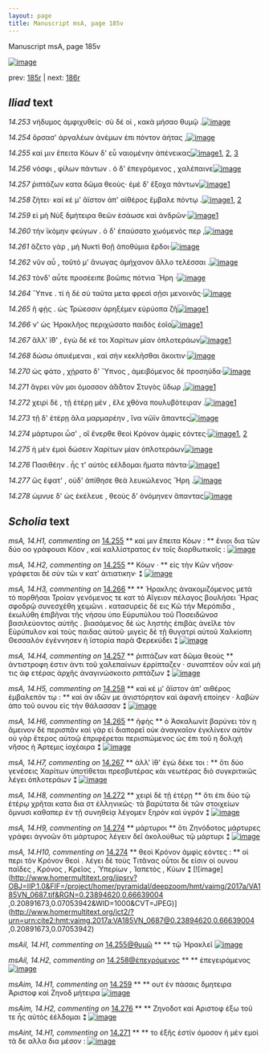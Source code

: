 ```yaml
---
layout: page
title: Manuscript msA, page 185v
---
```


Manuscript msA, page 185v

[![image](http://www.homermultitext.org/iipsrv?OBJ=IIP,1.0&FIF=/project/homer/pyramidal/deepzoom/hmt/vaimg/2017a/VA185VN_0687.tif&WID=100&CVT=JPEG)](http://www.homermultitext.org/ict2/?urn=urn:cite2:hmt:vaimg.2017a:VA185VN_0687)

prev:  [185r](../185r) | next:  [186r](../186r)

## *Iliad* text

*14.253* <a id="14.253"/> νήδυμος ἀμφιχυθείς· σὺ δέ οἱ , κακὰ μήσαο θυμῷ .[![image](http://www.homermultitext.org/iipsrv?OBJ=IIP,1.0&FIF=/project/homer/pyramidal/deepzoom/hmt/vaimg/2017a/VA185VN_0687.tif&RGN=0.49,0.2269,0.448,0.0301&WID=1000&CVT=JPEG)](http://www.homermultitext.org/ict2/?urn=urn:cite2:hmt:vaimg.2017a:VA185VN_0687@0.49,0.2269,0.448,0.0301)

*14.254* <a id="14.254"/> ὄρσασ' ἀργαλέων ἀνέμων ἐπι πόντον ἀήτας ,[![image](http://www.homermultitext.org/iipsrv?OBJ=IIP,1.0&FIF=/project/homer/pyramidal/deepzoom/hmt/vaimg/2017a/VA185VN_0687.tif&RGN=0.49,0.2479,0.448,0.0301&WID=1000&CVT=JPEG)](http://www.homermultitext.org/ict2/?urn=urn:cite2:hmt:vaimg.2017a:VA185VN_0687@0.49,0.2479,0.448,0.0301)

*14.255* <a id="14.255"/> καί μιν ἔπειτα Κόων δ' εὖ ναιομένην ἀπένεικας[![image](http://www.homermultitext.org/iipsrv?OBJ=IIP,1.0&FIF=/project/homer/pyramidal/deepzoom/hmt/vaimg/2017a/VA185VN_0687.tif&RGN=0.491,0.2682,0.448,0.0301&WID=1000&CVT=JPEG)](http://www.homermultitext.org/ict2/?urn=urn:cite2:hmt:vaimg.2017a:VA185VN_0687@0.491,0.2682,0.448,0.0301)[1](#msA_14.H2), [2](#msA_14.H1), [3](#msAil_14.H1)

*14.256* <a id="14.256"/> νόσφι , φίλων πάντων . ὁ δ' ἐπεγρόμενος , χαλέπαινε[![image](http://www.homermultitext.org/iipsrv?OBJ=IIP,1.0&FIF=/project/homer/pyramidal/deepzoom/hmt/vaimg/2017a/VA185VN_0687.tif&RGN=0.489,0.2878,0.448,0.0301&WID=1000&CVT=JPEG)](http://www.homermultitext.org/ict2/?urn=urn:cite2:hmt:vaimg.2017a:VA185VN_0687@0.489,0.2878,0.448,0.0301)

*14.257* <a id="14.257"/> ῥιπτάζων κατα δῶμα θεοὺς· ἐμὲ δ' ἔξοχα πάντων[![image](http://www.homermultitext.org/iipsrv?OBJ=IIP,1.0&FIF=/project/homer/pyramidal/deepzoom/hmt/vaimg/2017a/VA185VN_0687.tif&RGN=0.489,0.305,0.448,0.0301&WID=1000&CVT=JPEG)](http://www.homermultitext.org/ict2/?urn=urn:cite2:hmt:vaimg.2017a:VA185VN_0687@0.489,0.305,0.448,0.0301)[1](#msA_14.H4)

*14.258* <a id="14.258"/> ζήτει· καί κέ μ' ἄϊστον ἀπ' αἰθέρος ἔμβαλε πόντῳ .[![image](http://www.homermultitext.org/iipsrv?OBJ=IIP,1.0&FIF=/project/homer/pyramidal/deepzoom/hmt/vaimg/2017a/VA185VN_0687.tif&RGN=0.491,0.3253,0.448,0.0301&WID=1000&CVT=JPEG)](http://www.homermultitext.org/ict2/?urn=urn:cite2:hmt:vaimg.2017a:VA185VN_0687@0.491,0.3253,0.448,0.0301)[1](#msAil_14.H2), [2](#msA_14.H5)

*14.259* <a id="14.259"/> εἰ μὴ Νὺξ δμήτειρα θεῶν ἐσάωσε καὶ ἀνδρῶν·[![image](http://www.homermultitext.org/iipsrv?OBJ=IIP,1.0&FIF=/project/homer/pyramidal/deepzoom/hmt/vaimg/2017a/VA185VN_0687.tif&RGN=0.492,0.3426,0.448,0.0301&WID=1000&CVT=JPEG)](http://www.homermultitext.org/ict2/?urn=urn:cite2:hmt:vaimg.2017a:VA185VN_0687@0.492,0.3426,0.448,0.0301)[1](#msAim_14.H1)

*14.260* <a id="14.260"/> τὴν ϊκόμην φεύγων . ὁ δ' ἐπαύσατο χωόμενός περ ,[![image](http://www.homermultitext.org/iipsrv?OBJ=IIP,1.0&FIF=/project/homer/pyramidal/deepzoom/hmt/vaimg/2017a/VA185VN_0687.tif&RGN=0.492,0.3636,0.448,0.0301&WID=1000&CVT=JPEG)](http://www.homermultitext.org/ict2/?urn=urn:cite2:hmt:vaimg.2017a:VA185VN_0687@0.492,0.3636,0.448,0.0301)

*14.261* <a id="14.261"/> ἅζετο γὰρ , μὴ Νυκτὶ θοῇ ἀποθύμια ἔρδοι·[![image](http://www.homermultitext.org/iipsrv?OBJ=IIP,1.0&FIF=/project/homer/pyramidal/deepzoom/hmt/vaimg/2017a/VA185VN_0687.tif&RGN=0.492,0.3839,0.448,0.0301&WID=1000&CVT=JPEG)](http://www.homermultitext.org/ict2/?urn=urn:cite2:hmt:vaimg.2017a:VA185VN_0687@0.492,0.3839,0.448,0.0301)

*14.262* <a id="14.262"/> νῦν αὖ , τοῦτό μ' ἄνωγας ἀμήχανον ἄλλο τελέσσαι .[![image](http://www.homermultitext.org/iipsrv?OBJ=IIP,1.0&FIF=/project/homer/pyramidal/deepzoom/hmt/vaimg/2017a/VA185VN_0687.tif&RGN=0.492,0.4005,0.448,0.0301&WID=1000&CVT=JPEG)](http://www.homermultitext.org/ict2/?urn=urn:cite2:hmt:vaimg.2017a:VA185VN_0687@0.492,0.4005,0.448,0.0301)

*14.263* <a id="14.263"/> τὸνδ' αὖτε προσέειπε βοῶπις πότνια Ἥρη ·[![image](http://www.homermultitext.org/iipsrv?OBJ=IIP,1.0&FIF=/project/homer/pyramidal/deepzoom/hmt/vaimg/2017a/VA185VN_0687.tif&RGN=0.491,0.4215,0.448,0.0301&WID=1000&CVT=JPEG)](http://www.homermultitext.org/ict2/?urn=urn:cite2:hmt:vaimg.2017a:VA185VN_0687@0.491,0.4215,0.448,0.0301)

*14.264* <a id="14.264"/> Ὕπνε . τί ὴ δὲ σὺ ταῦτα μετα φρεσὶ σῇσι μενοινᾶς·[![image](http://www.homermultitext.org/iipsrv?OBJ=IIP,1.0&FIF=/project/homer/pyramidal/deepzoom/hmt/vaimg/2017a/VA185VN_0687.tif&RGN=0.491,0.4403,0.448,0.0301&WID=1000&CVT=JPEG)](http://www.homermultitext.org/ict2/?urn=urn:cite2:hmt:vaimg.2017a:VA185VN_0687@0.491,0.4403,0.448,0.0301)

*14.265* <a id="14.265"/> ῆ φῂς . ὡς Τρώεσσιν ἀρηξέμεν εὐρύοπα ζῆ[![image](http://www.homermultitext.org/iipsrv?OBJ=IIP,1.0&FIF=/project/homer/pyramidal/deepzoom/hmt/vaimg/2017a/VA185VN_0687.tif&RGN=0.49,0.4576,0.448,0.0301&WID=1000&CVT=JPEG)](http://www.homermultitext.org/ict2/?urn=urn:cite2:hmt:vaimg.2017a:VA185VN_0687@0.49,0.4576,0.448,0.0301)[1](#msA_14.H6)

*14.266* <a id="14.266"/> ν' ὡς Ἡρακλῆος περιχώσατο παιδὸς ἑοῖο[![image](http://www.homermultitext.org/iipsrv?OBJ=IIP,1.0&FIF=/project/homer/pyramidal/deepzoom/hmt/vaimg/2017a/VA185VN_0687.tif&RGN=0.487,0.4778,0.448,0.0301&WID=1000&CVT=JPEG)](http://www.homermultitext.org/ict2/?urn=urn:cite2:hmt:vaimg.2017a:VA185VN_0687@0.487,0.4778,0.448,0.0301)[1](#msA_14.H3)

*14.267* <a id="14.267"/> ἂλλ' ἴ̈θ' , ἐγὼ δέ κέ τοι Χαρίτων μίαν ὁπλοτεράων[![image](http://www.homermultitext.org/iipsrv?OBJ=IIP,1.0&FIF=/project/homer/pyramidal/deepzoom/hmt/vaimg/2017a/VA185VN_0687.tif&RGN=0.487,0.4959,0.448,0.0301&WID=1000&CVT=JPEG)](http://www.homermultitext.org/ict2/?urn=urn:cite2:hmt:vaimg.2017a:VA185VN_0687@0.487,0.4959,0.448,0.0301)[1](#msA_14.H7)

*14.268* <a id="14.268"/> δώσω ὀπυιέμεναι , καὶ σὴν κεκλῆσθαι ἄκοιτιν·[![image](http://www.homermultitext.org/iipsrv?OBJ=IIP,1.0&FIF=/project/homer/pyramidal/deepzoom/hmt/vaimg/2017a/VA185VN_0687.tif&RGN=0.487,0.5169,0.448,0.0301&WID=1000&CVT=JPEG)](http://www.homermultitext.org/ict2/?urn=urn:cite2:hmt:vaimg.2017a:VA185VN_0687@0.487,0.5169,0.448,0.0301)

*14.270* <a id="14.270"/> ὡς φάτο , χῄρατο δ' Ὕπνος , ἀμειβόμενος δὲ προσηύδα·[![image](http://www.homermultitext.org/iipsrv?OBJ=IIP,1.0&FIF=/project/homer/pyramidal/deepzoom/hmt/vaimg/2017a/VA185VN_0687.tif&RGN=0.501,0.5342,0.448,0.0301&WID=1000&CVT=JPEG)](http://www.homermultitext.org/ict2/?urn=urn:cite2:hmt:vaimg.2017a:VA185VN_0687@0.501,0.5342,0.448,0.0301)

*14.271* <a id="14.271"/> ἄγρει νῦν μοι όμοσσον ἀ̆ά̄ᾰτον Στυγὸς ὕδωρ ,[![image](http://www.homermultitext.org/iipsrv?OBJ=IIP,1.0&FIF=/project/homer/pyramidal/deepzoom/hmt/vaimg/2017a/VA185VN_0687.tif&RGN=0.493,0.5522,0.448,0.0301&WID=1000&CVT=JPEG)](http://www.homermultitext.org/ict2/?urn=urn:cite2:hmt:vaimg.2017a:VA185VN_0687@0.493,0.5522,0.448,0.0301)[1](#msAint_14.H1)

*14.272* <a id="14.272"/> χειρὶ δὲ , τῇ ἑτέρῃ μὲν , ἕλε χθόνα πουλυβότειραν .[![image](http://www.homermultitext.org/iipsrv?OBJ=IIP,1.0&FIF=/project/homer/pyramidal/deepzoom/hmt/vaimg/2017a/VA185VN_0687.tif&RGN=0.494,0.571,0.448,0.0301&WID=1000&CVT=JPEG)](http://www.homermultitext.org/ict2/?urn=urn:cite2:hmt:vaimg.2017a:VA185VN_0687@0.494,0.571,0.448,0.0301)[1](#msA_14.H8)

*14.273* <a id="14.273"/> τῇ δ' ἑτέρῃ ἅλα μαρμαρέην , ἵνα νῶϊν ἅπαντες[![image](http://www.homermultitext.org/iipsrv?OBJ=IIP,1.0&FIF=/project/homer/pyramidal/deepzoom/hmt/vaimg/2017a/VA185VN_0687.tif&RGN=0.497,0.5898,0.448,0.0301&WID=1000&CVT=JPEG)](http://www.homermultitext.org/ict2/?urn=urn:cite2:hmt:vaimg.2017a:VA185VN_0687@0.497,0.5898,0.448,0.0301)

*14.274* <a id="14.274"/> μάρτυροι ὦσ' , οἳ ἔνερθε θεοὶ Κρόνον ἀμφὶς εόντες·[![image](http://www.homermultitext.org/iipsrv?OBJ=IIP,1.0&FIF=/project/homer/pyramidal/deepzoom/hmt/vaimg/2017a/VA185VN_0687.tif&RGN=0.497,0.6086,0.448,0.0301&WID=1000&CVT=JPEG)](http://www.homermultitext.org/ict2/?urn=urn:cite2:hmt:vaimg.2017a:VA185VN_0687@0.497,0.6086,0.448,0.0301)[1](#msA_14.H10), [2](#msA_14.H9)

*14.275* <a id="14.275"/> ἠ μὲν ἐμοὶ δώσειν Χαρίτων μίαν ὁπλοτεράων[![image](http://www.homermultitext.org/iipsrv?OBJ=IIP,1.0&FIF=/project/homer/pyramidal/deepzoom/hmt/vaimg/2017a/VA185VN_0687.tif&RGN=0.497,0.6281,0.448,0.0301&WID=1000&CVT=JPEG)](http://www.homermultitext.org/ict2/?urn=urn:cite2:hmt:vaimg.2017a:VA185VN_0687@0.497,0.6281,0.448,0.0301)

*14.276* <a id="14.276"/> Πασιθέην . ἧς τ' αὐτὸς εέλδομαι ἤματα πάντα·[![image](http://www.homermultitext.org/iipsrv?OBJ=IIP,1.0&FIF=/project/homer/pyramidal/deepzoom/hmt/vaimg/2017a/VA185VN_0687.tif&RGN=0.493,0.6454,0.448,0.0301&WID=1000&CVT=JPEG)](http://www.homermultitext.org/ict2/?urn=urn:cite2:hmt:vaimg.2017a:VA185VN_0687@0.493,0.6454,0.448,0.0301)[1](#msAim_14.H2)

*14.277* <a id="14.277"/> ὣς ἔφατ' , οὐδ' ἀπίθησε θεὰ λευκώλενος Ἥρη .[![image](http://www.homermultitext.org/iipsrv?OBJ=IIP,1.0&FIF=/project/homer/pyramidal/deepzoom/hmt/vaimg/2017a/VA185VN_0687.tif&RGN=0.493,0.6649,0.448,0.0301&WID=1000&CVT=JPEG)](http://www.homermultitext.org/ict2/?urn=urn:cite2:hmt:vaimg.2017a:VA185VN_0687@0.493,0.6649,0.448,0.0301)

*14.278* <a id="14.278"/> ώμνυε δ' ὡς ἐκέλευε , θεοὺς δ' ὀνόμηνεν ἅπαντας[![image](http://www.homermultitext.org/iipsrv?OBJ=IIP,1.0&FIF=/project/homer/pyramidal/deepzoom/hmt/vaimg/2017a/VA185VN_0687.tif&RGN=0.5,0.6852,0.448,0.0301&WID=1000&CVT=JPEG)](http://www.homermultitext.org/ict2/?urn=urn:cite2:hmt:vaimg.2017a:VA185VN_0687@0.5,0.6852,0.448,0.0301)

## *Scholia* text

*msA, 14.H1, commenting on* [14.255](#14.255)  <a id="msA_14.H1"/> **							 καί μιν ἔπειτα Κόων : 						** 							 ἔνιοι δια τῶν δύο οο γράφουσι Κόον , καὶ καλλίστρατος ἐν τοῖς 								διορθωτικοῖς : 						[![image](http://www.homermultitext.org/iipsrv?OBJ=IIP,1.0&FIF=/project/homer/pyramidal/deepzoom/hmt/vaimg/2017a/VA185VN_0687.tif&RGN=0.24742078,0.11286307,0.59745763,0.02821577&WID=1000&CVT=JPEG)](http://www.homermultitext.org/ict2/?urn=urn:cite2:hmt:vaimg.2017a:VA185VN_0687@0.24742078,0.11286307,0.59745763,0.02821577)

*msA, 14.H2, commenting on* [14.255](#14.255)  <a id="msA_14.H2"/> **							 Κόων · 						** 							 εἰς τὴν Κῶν νῆσον· γράφεται δὲ σὺν τῶι ν κατ' ἀιτιατικην· ⁑ 						[![image](http://www.homermultitext.org/iipsrv?OBJ=IIP,1.0&FIF=/project/homer/pyramidal/deepzoom/hmt/vaimg/2017a/VA185VN_0687.tif&RGN=0.25165807,0.11701245,0.64498895,0.03153527&WID=1000&CVT=JPEG)](http://www.homermultitext.org/ict2/?urn=urn:cite2:hmt:vaimg.2017a:VA185VN_0687@0.25165807,0.11701245,0.64498895,0.03153527)

*msA, 14.H3, commenting on* [14.266](#14.266)  <a id="msA_14.H3"/> **							 						** 							 								 Ἡρακλης ἀνακομιζόμενος μετὰ τὸ πορθῆσαι Τροίαν γενόμενος τε κατ τὸ Αἴγειον πέλαγος βουλήσει Ἥρας σφοδρῷ συνεσχέθη χειμῶνι . κατασυρεὶς δὲ εις 									 Κῶ τὴν Μερόπιδα , ἐκωλύθη ἐπιβῆναι τῆς νήσου ὑπο Εὐρυπύλου τοῦ Ποσειδῶνοσ βασιλεύοντος αὐτῆς . βιασάμενος δὲ ὡς 								ληστὴς ἐπιβὰς ἀνεῖλε τὸν Εὐρύπυλον καὶ τοὺς παιδας αὐτοῦ· μιγεὶς δὲ τῇ 								θυγατρὶ αὐτοῦ Χαλκίοπη 								 Θεσσαλὸν ἐγέννησεν ἡ ϊστορία παρὰ Φερεκύδει ⁑ 						[![image](http://www.homermultitext.org/iipsrv?OBJ=IIP,1.0&FIF=/project/homer/pyramidal/deepzoom/hmt/vaimg/2017a/VA185VN_0687.tif&RGN=0.25128961,0.12282158,0.64941046,0.06721992&WID=1000&CVT=JPEG)](http://www.homermultitext.org/ict2/?urn=urn:cite2:hmt:vaimg.2017a:VA185VN_0687@0.25128961,0.12282158,0.64941046,0.06721992)

*msA, 14.H4, commenting on* [14.257](#14.257)  <a id="msA_14.H4"/> **							 ῥιπτάζων κατ δῶμα θεοὺς 						** 							 ἀντιστροφη ἐστιν ἀντι τοῦ χαλεπαίνων ἐρρίπταζεν · συναπτέον οὖν καὶ μή τις ἀφ 								ετέρας ἀρχῆς ἀναγινώσκοιτο ριπτάζων ⁑ 						[![image](http://www.homermultitext.org/iipsrv?OBJ=IIP,1.0&FIF=/project/homer/pyramidal/deepzoom/hmt/vaimg/2017a/VA185VN_0687.tif&RGN=0.25460575,0.17925311,0.64222550,0.02863071&WID=1000&CVT=JPEG)](http://www.homermultitext.org/ict2/?urn=urn:cite2:hmt:vaimg.2017a:VA185VN_0687@0.25460575,0.17925311,0.64222550,0.02863071)

*msA, 14.H5, commenting on* [14.258](#14.258)  <a id="msA_14.H5"/> **							 καὶ κέ μ' ἄϊστον ἀπ' αιθέρος ἐμβαλεπόν τῳ : 						** 							 καὶ ἀν ιδῶν με ἀνιστόρητον καὶ ἀφανῆ εποίηεν · λαβὼν ἀπο τοῦ ουνου εἰς τὴν θάλασσαν ⁑ 						[![image](http://www.homermultitext.org/iipsrv?OBJ=IIP,1.0&FIF=/project/homer/pyramidal/deepzoom/hmt/vaimg/2017a/VA185VN_0687.tif&RGN=0.24576271,0.19709544,0.65438467,0.02697095&WID=1000&CVT=JPEG)](http://www.homermultitext.org/ict2/?urn=urn:cite2:hmt:vaimg.2017a:VA185VN_0687@0.24576271,0.19709544,0.65438467,0.02697095)

*msA, 14.H6, commenting on* [14.265](#14.265)  <a id="msA_14.H6"/> **							 ῆφὴς 						** 							 ὁ Ἀσκαλωνίτ βαρύνει τὸν η ἄμεινον δὲ περισπᾶν καὶ γὰρ εἰ διαπορεῖ οὐκ ἀναγκαῖον ἐγκλίνειν αὐτὸν οὐ γὰρ 								ἕτερος αὐτοῷ ἐπριφέρεται περισπώμενος ὡς ἐπι τοῦ 									 									 η δολιχὴ νῆσος ἡ Ἀρτεμις ἰοχέαιρα 								 ⁑ 						[![image](http://www.homermultitext.org/iipsrv?OBJ=IIP,1.0&FIF=/project/homer/pyramidal/deepzoom/hmt/vaimg/2017a/VA185VN_0687.tif&RGN=0.22365512,0.56390041,0.22881356,0.06141079&WID=1000&CVT=JPEG)](http://www.homermultitext.org/ict2/?urn=urn:cite2:hmt:vaimg.2017a:VA185VN_0687@0.22365512,0.56390041,0.22881356,0.06141079)

*msA, 14.H7, commenting on* [14.267](#14.267)  <a id="msA_14.H7"/> **							 ἀλλ' ϊθ' ἐγὼ δέκε τοι : 						** 							 ὅτι δύο γενέσεις Χαρίτων ὑποτίθεται πρεσβυτέρας κὰι νεωτέρας διὸ συγκριτικῶς λέγει 								ὁπλοτεράων ⁑ 						[![image](http://www.homermultitext.org/iipsrv?OBJ=IIP,1.0&FIF=/project/homer/pyramidal/deepzoom/hmt/vaimg/2017a/VA185VN_0687.tif&RGN=0.23636699,0.43983402,0.21554901,0.08049793&WID=1000&CVT=JPEG)](http://www.homermultitext.org/ict2/?urn=urn:cite2:hmt:vaimg.2017a:VA185VN_0687@0.23636699,0.43983402,0.21554901,0.08049793)

*msA, 14.H8, commenting on* [14.272](#14.272)  <a id="msA_14.H8"/> **							 χειρὶ δὲ τῇ ἑτέρῃ 						** 							 ὅτι ἑπι δύο τῷ ἑτέρῳ χρῆται κατα δια στ ἑλληνικῶς· τὰ βαρύτατα δὲ τῶν στοιχείων ὅμνυσι καθαπερ ἐν τῇ συνηθείᾳ λέγομεν 								ξηρὸν καὶ ὑγρόν ⁑ 						[![image](http://www.homermultitext.org/iipsrv?OBJ=IIP,1.0&FIF=/project/homer/pyramidal/deepzoom/hmt/vaimg/2017a/VA185VN_0687.tif&RGN=0.24023581,0.51659751,0.21499632,0.05103734&WID=1000&CVT=JPEG)](http://www.homermultitext.org/ict2/?urn=urn:cite2:hmt:vaimg.2017a:VA185VN_0687@0.24023581,0.51659751,0.21499632,0.05103734)

*msA, 14.H9, commenting on* [14.274](#14.274)  <a id="msA_14.H9"/> **							 μάρτυροι 						** 							 ὅτι Ζηνόδοτος 								 μάρτυρες γράφει ἀγνοῶν ὅτι μάρτυρος λέγειν δεῖ ἀκολούθως τῷ 								 μάρτυρι ⁑ 						[![image](http://www.homermultitext.org/iipsrv?OBJ=IIP,1.0&FIF=/project/homer/pyramidal/deepzoom/hmt/vaimg/2017a/VA185VN_0687.tif&RGN=0.23949889,0.62710927,0.20781135,0.03872752&WID=1000&CVT=JPEG)](http://www.homermultitext.org/ict2/?urn=urn:cite2:hmt:vaimg.2017a:VA185VN_0687@0.23949889,0.62710927,0.20781135,0.03872752)

*msA, 14.H10, commenting on* [14.274](#14.274)  <a id="msA_14.H10"/> **							 θεοὶ Κρόνον ἀμφὶς εόντες : 						** 							 οἱ περι τὸν Κρόνον θεοὶ . λέγει δὲ τοὺς Τιτᾶνας οὖτοι δε εἰσιν 								οἱ ουνου παῖδες , Κρόνος , Κρεῖος , Ὑπερίων , Ἰαπετός , Κύων ⁑ 						[![image](http://www.homermultitext.org/iipsrv?OBJ=IIP,1.0&FIF=/project/homer/pyramidal/deepzoom/hmt/vaimg/2017a/VA185VN_0687.tif&RGN=0.23894620,0.66639004 ,0.20891673,0.07053942&WID=1000&CVT=JPEG)](http://www.homermultitext.org/ict2/?urn=urn:cite2:hmt:vaimg.2017a:VA185VN_0687@0.23894620,0.66639004 ,0.20891673,0.07053942)

*msAil, 14.H1, commenting on* [14.255@θυμῷ](#14.255@θυμῷ)  <a id="msAil_14.H1"/> **							 						** 							 τῷ Ἡρακλεῖ 							 						[![image](http://www.homermultitext.org/iipsrv?OBJ=IIP,1.0&FIF=/project/homer/pyramidal/deepzoom/hmt/vaimg/2017a/VA185VN_0687.tif&RGN=0.86661754,0.22558783,0.05747973,0.01562932&WID=1000&CVT=JPEG)](http://www.homermultitext.org/ict2/?urn=urn:cite2:hmt:vaimg.2017a:VA185VN_0687@0.86661754,0.22558783,0.05747973,0.01562932)

*msAil, 14.H2, commenting on* [14.258@ἐπεγρόμενος](#14.258@ἐπεγρόμενος)  <a id="msAil_14.H2"/> **							 						** 							 ἐπεγειράμενος 						[![image](http://www.homermultitext.org/iipsrv?OBJ=IIP,1.0&FIF=/project/homer/pyramidal/deepzoom/hmt/vaimg/2017a/VA185VN_0687.tif&RGN=0.74281503,0.28796680,0.07811349,0.01203320&WID=1000&CVT=JPEG)](http://www.homermultitext.org/ict2/?urn=urn:cite2:hmt:vaimg.2017a:VA185VN_0687@0.74281503,0.28796680,0.07811349,0.01203320)

*msAim, 14.H1, commenting on* [14.259](#14.259)  <a id="msAim_14.H1"/> **							 						** 							 								 ουτ ἐν πάσαις δμητειρα 								 Ἀριστοφ καὶ Ζηνοδ 								 μήτειρα 						[![image](http://www.homermultitext.org/iipsrv?OBJ=IIP,1.0&FIF=/project/homer/pyramidal/deepzoom/hmt/vaimg/2017a/VA185VN_0687.tif&RGN=0.43717760,0.34993084,0.07166544,0.04896266&WID=1000&CVT=JPEG)](http://www.homermultitext.org/ict2/?urn=urn:cite2:hmt:vaimg.2017a:VA185VN_0687@0.43717760,0.34993084,0.07166544,0.04896266)

*msAim, 14.H2, commenting on* [14.276](#14.276)  <a id="msAim_14.H2"/> **							 						** 							 								 Ζηνοδοτ καὶ Αριστοφ έξω τοῦ τε ἧς αὐτὸς ἐέλδομαι ⁑ 						[![image](http://www.homermultitext.org/iipsrv?OBJ=IIP,1.0&FIF=/project/homer/pyramidal/deepzoom/hmt/vaimg/2017a/VA185VN_0687.tif&RGN=0.44602063,0.65587828,0.05600590,0.06196404&WID=1000&CVT=JPEG)](http://www.homermultitext.org/ict2/?urn=urn:cite2:hmt:vaimg.2017a:VA185VN_0687@0.44602063,0.65587828,0.05600590,0.06196404)

*msAint, 14.H1, commenting on* [14.271](#14.271)  <a id="msAint_14.H1"/> **							 						** 							 το ἑξῆς ἐστίν όμοσον ἠ μὲν εμοὶ τά δε αλλα δια μέσον : 						[![image](http://www.homermultitext.org/iipsrv?OBJ=IIP,1.0&FIF=/project/homer/pyramidal/deepzoom/hmt/vaimg/2017a/VA185VN_0687.tif&RGN=0.86809138,0.55698479,0.07184967,0.02365145&WID=1000&CVT=JPEG)](http://www.homermultitext.org/ict2/?urn=urn:cite2:hmt:vaimg.2017a:VA185VN_0687@0.86809138,0.55698479,0.07184967,0.02365145)
